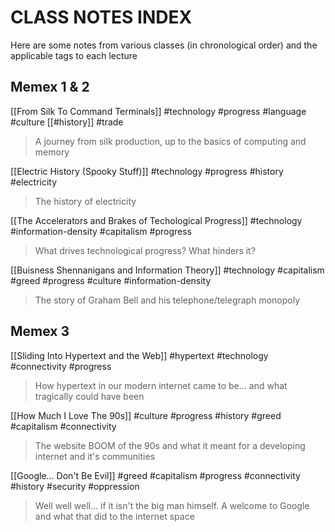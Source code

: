 # CLASS NOTES INDEX

Here are some notes from various classes (in chronological order) 
and the applicable tags to each lecture

## Memex 1 & 2

[[From Silk To Command Terminals]]  #technology #progress #language  #culture [[#history]] #trade
> A journey from silk production, up to the basics of computing and memory


[[Electric History (Spooky Stuff)]] #technology #progress #history #electricity
> The history of electricity


[[The Accelerators and Brakes of Techological Progress]]  #technology #information-density #capitalism #progress 
> What drives technological progress? What hinders it?


[[Buisness Shennanigans and Information Theory]] #technology #capitalism #greed #progress #culture #information-density 
> The story of Graham Bell and his telephone/telegraph monopoly


## Memex 3

[[Sliding Into Hypertext and the Web]] #hypertext #technology #connectivity #progress 
> How hypertext in our modern internet came to be... and what tragically could have been


[[How Much I Love The 90s]] #culture #progress #history #greed #capitalism #connectivity 
> The website BOOM of the 90s and what it meant for a developing internet and it's communities


[[Google... Don't Be Evil]] #greed #capitalism #progress #connectivity #history #security #oppression 
> Well well well... if it isn't the big man himself. A welcome to Google and what that did to the internet space


